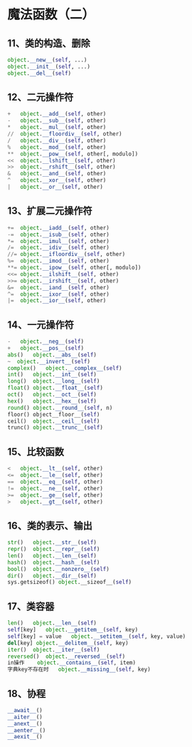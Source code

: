 # 魔法函数（二）

## 11、类的构造、删除 <a id="11&#x7C7B;&#x7684;&#x6784;&#x9020;&#x5220;&#x9664;"></a>

```python
object.__new__(self, ...)
object.__init__(self, ...)
object.__del__(self)
```

## 12、二元操作符 <a id="12&#x4E8C;&#x5143;&#x64CD;&#x4F5C;&#x7B26;"></a>

```python
+   object.__add__(self, other)
-   object.__sub__(self, other)
*   object.__mul__(self, other)
//  object.__floordiv__(self, other)
/   object.__div__(self, other)
%   object.__mod__(self, other)
**  object.__pow__(self, other[, modulo])
<<  object.__lshift__(self, other)
>>  object.__rshift__(self, other)
&   object.__and__(self, other)
^   object.__xor__(self, other)
|   object.__or__(self, other)
```

## 13、扩展二元操作符 <a id="13&#x6269;&#x5C55;&#x4E8C;&#x5143;&#x64CD;&#x4F5C;&#x7B26;"></a>

```python
+=  object.__iadd__(self, other)
-=  object.__isub__(self, other)
*=  object.__imul__(self, other)
/=  object.__idiv__(self, other)
//= object.__ifloordiv__(self, other)
%=  object.__imod__(self, other)
**= object.__ipow__(self, other[, modulo])
<<= object.__ilshift__(self, other)
>>= object.__irshift__(self, other)
&=  object.__iand__(self, other)
^=  object.__ixor__(self, other)
|=  object.__ior__(self, other)
```

## 14、一元操作符 <a id="14&#x4E00;&#x5143;&#x64CD;&#x4F5C;&#x7B26;"></a>

```python
-   object.__neg__(self)
+   object.__pos__(self)
abs()   object.__abs__(self)
~  object.__invert__(self)
complex()   object.__complex__(self)
int()   object.__int__(self)
long()  object.__long__(self)
float() object.__float__(self)
oct()   object.__oct__(self)
hex()   object.__hex__(self)
round() object.__round__(self, n)
floor() object__floor__(self)
ceil()  object.__ceil__(self)
trunc() object.__trunc__(self)
```

## 15、比较函数 <a id="15&#x6BD4;&#x8F83;&#x51FD;&#x6570;"></a>

```python
<   object.__lt__(self, other)
<=  object.__le__(self, other)
==  object.__eq__(self, other)
!=  object.__ne__(self, other)
>=  object.__ge__(self, other)
>   object.__gt__(self, other)
```

## 16、类的表示、输出 <a id="16&#x7C7B;&#x7684;&#x8868;&#x793A;&#x8F93;&#x51FA;"></a>

```python
str()   object.__str__(self) 
repr()  object.__repr__(self)
len()   object.__len__(self)
hash()  object.__hash__(self) 
bool()  object.__nonzero__(self) 
dir()   object.__dir__(self)
sys.getsizeof() object.__sizeof__(self)
```

## 17、类容器 <a id="17&#x7C7B;&#x5BB9;&#x5668;"></a>

```python
len()   object.__len__(self)
self[key]   object.__getitem__(self, key)
self[key] = value   object.__setitem__(self, key, value)
del[key] object.__delitem__(self, key)
iter()  object.__iter__(self)
reversed()  object.__reversed__(self)
in操作    object.__contains__(self, item)
字典key不存在时   object.__missing__(self, key)
```

## 18、协程 <a id="18&#x534F;&#x7A0B;"></a>

```python
__await__()
__aiter__()
__anext__()
__aenter__()
__aexit__()
```

